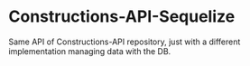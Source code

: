 # Constructions-API-Sequelize
Same API of Constructions-API repository, just with a different implementation managing data with the DB. 
